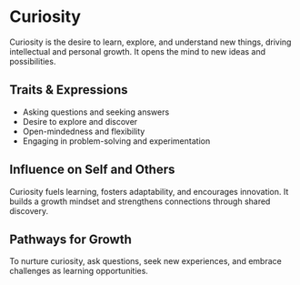 # Curiosity

Curiosity is the desire to learn, explore, and understand new things, driving intellectual and personal growth. It opens the mind to new ideas and possibilities.

## Traits & Expressions

- Asking questions and seeking answers
- Desire to explore and discover
- Open-mindedness and flexibility
- Engaging in problem-solving and experimentation

## Influence on Self and Others

Curiosity fuels learning, fosters adaptability, and encourages innovation. It builds a growth mindset and strengthens connections through shared discovery.

## Pathways for Growth

To nurture curiosity, ask questions, seek new experiences, and embrace challenges as learning opportunities.
